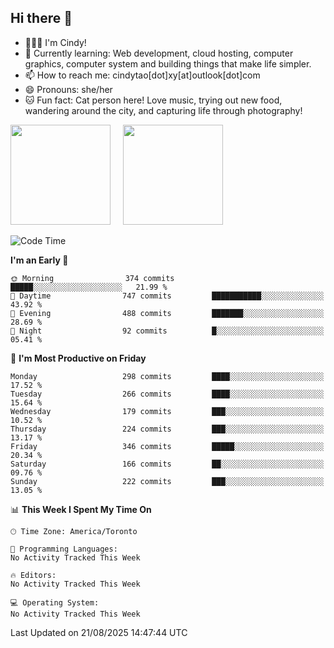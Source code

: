 ## Hi there 👋

<!--
**xinyue296/xinyue296** is a ✨ _special_ ✨ repository because its `README.md` (this file) appears on your GitHub profile.

Here are some ideas to get you started:

- 🔭 I’m currently working on ...
- 🌱 I’m currently learning ...
- 👯 I’m looking to collaborate on ...
- 🤔 I’m looking for help with ...
- 💬 Ask me about ...
- 📫 How to reach me: ...
- 😄 Pronouns: ...
- ⚡ Fun fact: ...
-->
- 👩🏻‍💻 I'm Cindy!
- 🌱 Currently learning: Web development, cloud hosting, computer graphics, computer system and building things that make life simpler.
- 📫 How to reach me: cindytao[dot]xy[at]outlook[dot]com
- 😄 Pronouns: she/her
- 🐱 Fun fact: Cat person here! Love music, trying out new food, wandering around the city, and capturing life through photography!

<!--Github Status: start-->
<div align="left">
  <img height="160em" src="https://github-readme-stats-topaz-two-25.vercel.app/api?username=xinyue296&theme=react&show_icons=true&count_private=true&include_orgs=true&hide=contribs,issues" />
    &nbsp;&nbsp;&nbsp;
  <img height="160em" src="https://github-readme-stats-cindy-taos-projects.vercel.app/api/top-langs/?username=xinyue296&theme=react&count_private=true&include_orgs=true&layout=compact" />
</div>
<!-- Github Status: end-->

<!--START_SECTION:waka-->
![Code Time](http://img.shields.io/badge/Code%20Time-294%20hrs%2036%20mins-blue)

**I'm an Early 🐤** 

```text
🌞 Morning                374 commits         █████░░░░░░░░░░░░░░░░░░░░   21.99 % 
🌆 Daytime                747 commits         ███████████░░░░░░░░░░░░░░   43.92 % 
🌃 Evening                488 commits         ███████░░░░░░░░░░░░░░░░░░   28.69 % 
🌙 Night                  92 commits          █░░░░░░░░░░░░░░░░░░░░░░░░   05.41 % 
```
📅 **I'm Most Productive on Friday** 

```text
Monday                   298 commits         ████░░░░░░░░░░░░░░░░░░░░░   17.52 % 
Tuesday                  266 commits         ████░░░░░░░░░░░░░░░░░░░░░   15.64 % 
Wednesday                179 commits         ███░░░░░░░░░░░░░░░░░░░░░░   10.52 % 
Thursday                 224 commits         ███░░░░░░░░░░░░░░░░░░░░░░   13.17 % 
Friday                   346 commits         █████░░░░░░░░░░░░░░░░░░░░   20.34 % 
Saturday                 166 commits         ██░░░░░░░░░░░░░░░░░░░░░░░   09.76 % 
Sunday                   222 commits         ███░░░░░░░░░░░░░░░░░░░░░░   13.05 % 
```


📊 **This Week I Spent My Time On** 

```text
🕑︎ Time Zone: America/Toronto

💬 Programming Languages: 
No Activity Tracked This Week

🔥 Editors: 
No Activity Tracked This Week

💻 Operating System: 
No Activity Tracked This Week
```


 Last Updated on 21/08/2025 14:47:44 UTC
<!--END_SECTION:waka-->
